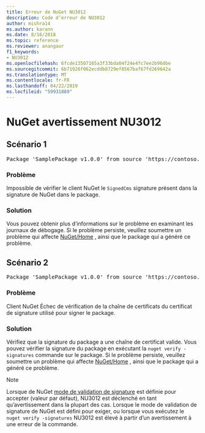 ```yaml
---
title: Erreur de NuGet NU3012
description: Code d’erreur de NU3012
author: mishra14
ms.author: karann
ms.date: 8/16/2018
ms.topic: reference
ms.reviewer: anangaur
f1_keywords:
- NU3012
ms.openlocfilehash: 6fcde13507165a3f33bda04f24e4fc7ee2b96dbe
ms.sourcegitcommit: 6b71926f062ecddb8729ef8567baf67fd269642a
ms.translationtype: MT
ms.contentlocale: fr-FR
ms.lasthandoff: 04/22/2019
ms.locfileid: "59931889"
---
```

# <a name="nuget-warning-nu3012"></a>NuGet avertissement NU3012

## <a name="scenario-1"></a>Scénario 1

<pre>Package 'SamplePackage v1.0.0' from source 'https://contoso.com/index.json': The primary signature validation failed.</pre>

### <a name="issue"></a>Problème

Impossible de vérifier le client NuGet le `SignedCms` signature présent dans la signature de NuGet dans le package.


### <a name="solution"></a>Solution

Vous pouvez obtenir plus d’informations sur le problème en examinant les journaux de débogage. Si le problème persiste, veuillez soumettre un problème qui affecte [NuGet/Home](https://github.com/NuGet/Home/issues) , ainsi que le package qui a généré ce problème.



## <a name="scenario-2"></a>Scénario 2

<pre>Package 'SamplePackage v1.0.0' from source 'https://contoso.com/index.json': The primary signature found a chain building issue:  A certificate chain processed, but terminated in a root certificate which is not trusted by the trust provider.</pre>

### <a name="issue"></a>Problème

Client NuGet Échec de vérification de la chaîne de certificats du certificat de signature utilisé pour signer le package.


### <a name="solution"></a>Solution

Vérifiez que la signature du package a une chaîne de certificat valide. Vous pouvez vérifier la signature du package en exécutant la `nuget verify -signatures` commande sur le package. Si le problème persiste, veuillez soumettre un problème qui affecte [NuGet/Home](https://github.com/NuGet/Home/issues) , ainsi que le package qui a généré ce problème.


> [!Note]
> Lorsque de NuGet [mode de validation de signature](https://docs.microsoft.com/en-us/nuget/consume-packages/installing-signed-packages#configure-package-signature-requirements) est définie pour accepter (valeur par défaut), NU3012 est déclenché en tant qu’avertissement dans la plupart des cas. Lorsque le mode de validation de signature de NuGet est défini pour exiger, ou lorsque vous exécutez le `nuget verify -signatures` NU3012 est élevé à partir d’un avertissement à une erreur de la commande. 

